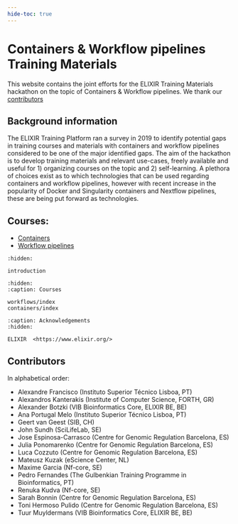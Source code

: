 ```yaml
---
hide-toc: true
---
```


# Containers & Workflow pipelines Training Materials

This website contains the joint efforts for the ELIXIR Training Materials hackathon on the topic of Containers & Workflow pipelines. We thank our [contributors](#Contributors)

## Background information
The ELIXIR Training Platform ran a survey in 2019 to identify potential gaps in training courses and materials with containers and workflow pipelines considered to be one of the major identified gaps. The aim of the hackathon is to develop training materials and relevant use-cases, freely available and useful for 1) organizing courses on the topic and 2) self-learning. A plethora of choices exist as to which technologies that can be used regarding containers and workflow pipelines, however with recent increase in the popularity of Docker and Singularity containers and Nextflow pipelines, these are being put forward as technologies. 

## Courses: 
- [Containers](https://rtd-bioinformatics.readthedocs.io/en/latest/git-introduction/index.html)
- [Workflow pipelines](https://rtd-bioinformatics.readthedocs.io/en/latest/nextflow/index.html)


```{toctree}
:hidden:

introduction

```


```{toctree}
:hidden:
:caption: Courses

workflows/index
containers/index
```


```{toctree}
:caption: Acknowledgements
:hidden:

ELIXIR  <https://www.elixir.org/>
```

## Contributors

In alphabetical order:
- Alexandre Francisco (Instituto Superior Técnico Lisboa, PT)
- Alexandros Kanterakis (Institute of Computer Science, FORTH, GR)
- Alexander Botzki (VIB Bioinformatics Core, ELIXIR BE, BE)
- Ana Portugal Melo (Instituto Superior Técnico Lisboa, PT)
- Geert van Geest (SIB, CH)
- John Sundh (SciLifeLab, SE)
- Jose Espinosa-Carrasco (Centre for Genomic Regulation Barcelona, ES)
- Julia Ponomarenko (Centre for Genomic Regulation Barcelona, ES)
- Luca Cozzuto (Centre for Genomic Regulation Barcelona, ES)
- Mateusz Kuzak (eScience Center, NL)
- Maxime Garcia (Nf-core, SE)
- Pedro Fernandes (The Gulbenkian Training Programme in Bioinformatics, PT)
- Renuka Kudva (Nf-core, SE)
- Sarah Bonnin (Centre for Genomic Regulation Barcelona, ES)
- Toni Hermoso Pulido (Centre for Genomic Regulation Barcelona, ES)
- Tuur Muyldermans (VIB Bioinformatics Core, ELIXIR BE, BE)